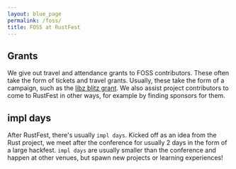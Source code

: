 ```yaml
---
layout: blue_page
permalink: /foss/
title: FOSS at RustFest
---
```


## Grants

We give out travel and attendance grants to FOSS contributors. These often take the form of tickets and travel grants. Usually, these take the form of a campaign, such as the [libz blitz grant](https://blog.rustfest.eu/libz-blitz). We also assist project contributors to come to RustFest in other ways, for example by finding sponsors for them.

## impl days

After RustFest, there's usually `impl days`. Kicked off as an idea from the Rust project, we meet after the conference for usually 2 days in the form of a large hackfest. `impl days` are usually smaller than the conference and happen at other venues, but spawn new projects or learning experiences!
